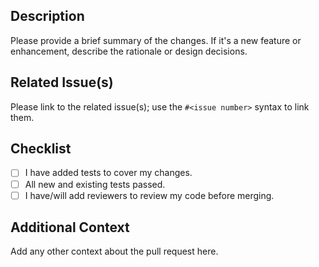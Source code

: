 ## Description

Please provide a brief summary of the changes. If it's a new feature or enhancement, describe the rationale or design decisions.

## Related Issue(s)

Please link to the related issue(s); use the `#<issue number>` syntax to link them.

## Checklist

- [ ] I have added tests to cover my changes.
- [ ] All new and existing tests passed.
- [ ] I have/will add reviewers to review my code before merging.

## Additional Context

Add any other context about the pull request here.